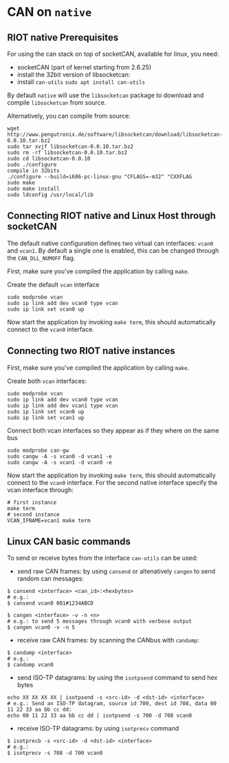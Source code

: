 # CAN on `native`

## RIOT native Prerequisites

For using the can stack on top of socketCAN, available for linux, you need:
- socketCAN (part of kernel starting from 2.6.25)
- install the 32bit version of libsocketcan:
- install `can-utils` `sudo apt install can-utils`

By default `native` will use the `libsocketcan` package to download and compile
`libsocketcan` from source.

Alternatively, you can compile from source:

```shell
wget http://www.pengutronix.de/software/libsocketcan/download/libsocketcan-0.0.10.tar.bz2
sudo tar xvjf libsocketcan-0.0.10.tar.bz2
sudo rm -rf libsocketcan-0.0.10.tar.bz2
sudo cd libsocketcan-0.0.10
sudo ./configure
compile in 32bits
./configure --build=i686-pc-linux-gnu "CFLAGS=-m32" "CXXFLAG
sudo make
sudo make install
sudo ldconfig /usr/local/lib
```

## Connecting RIOT native and Linux Host through socketCAN

The default native configuration defines two virtual can interfaces: `vcan0`
and `vcan1`. By default a single one is enabled, this can be changed through
the `CAN_DLL_NUMOFF` flag.

First, make sure you've compiled the application by calling `make`.

Create the default `vcan` interface

```shell
sudo modprobe vcan
sudo ip link add dev vcan0 type vcan
sudo ip link set vcan0 up
```

Now start the application by invoking `make term`, this should automatically
connect to the `vcan0` interface.

## Connecting two RIOT native instances

First, make sure you've compiled the application by calling `make`.

Create both `vcan` interfaces:

```shell
sudo modprobe vcan
sudo ip link add dev vcan0 type vcan
sudo ip link add dev vcan1 type vcan
sudo ip link set vcan0 up
sudo ip link set vcan1 up
```

Connect both vcan interfaces so they appear as if they where on the same bus

```shell
sudo modprobe can-gw
sudo cangw -A -s vcan0 -d vcan1 -e
sudo cangw -A -s vcan1 -d vcan0 -e
```

Now start the application by invoking `make term`, this should automatically
connect to the `vcan0` interface. For the second native interface specify the
vcan interface through:

```shell
# first instance
make term
# second instance
VCAN_IFNAME=vcan1 make term
```

## Linux CAN basic commands

To send or receive bytes from the interface `can-utils` can be used:

- send raw CAN frames: by using `cansend` or altenatively `cangen` to send random can messages:

```shell
$ cansend <interface> <can_id>:<hexbytes>
# e.g.:
$ cansend vcan0 001#1234ABCD
```

```shell
$ cangen <interface> -v -n <n>
# e.g.: to send 5 messages through vcan0 with verbose output
$ cangen vcan0 -v -n 5
```

- receive raw CAN frames: by scanning the CANbus with `candump`:

```shell
$ candump <interface>
# e.g.:
$ candump vcan0
```

- send ISO-TP datagrams: by using the `isotpsend` command to send hex bytes

```shell
echo XX XX XX XX | isotpsend -s <src-id> -d <dst-id> <interface>
# e.g.: Send an ISO-TP datagram, source id 700, dest id 708, data 00 11 22 33 aa bb cc dd:
echo 00 11 22 33 aa bb cc dd | isotpsend -s 700 -d 708 vcan0
```

- receive ISO-TP datagrams: by using `isotprecv` command

```shell
$ isotprecb -s <src-id> -d <dst-id> <interface>
# e.g.:
$ isotprecv -s 708 -d 700 vcan0
```
